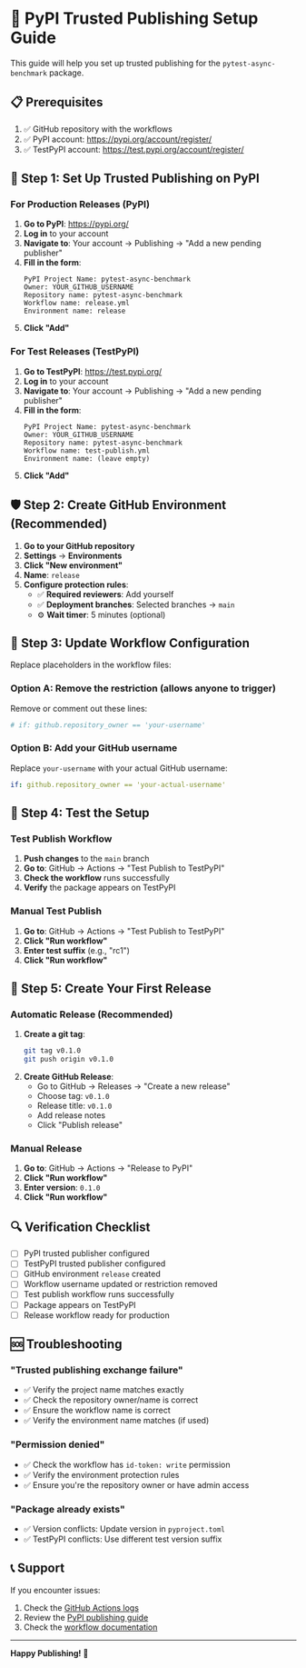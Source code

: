 # 🚀 PyPI Trusted Publishing Setup Guide

This guide will help you set up trusted publishing for the `pytest-async-benchmark` package.

## 📋 Prerequisites

1. ✅ GitHub repository with the workflows
2. ✅ PyPI account: https://pypi.org/account/register/
3. ✅ TestPyPI account: https://test.pypi.org/account/register/

## 🔐 Step 1: Set Up Trusted Publishing on PyPI

### For Production Releases (PyPI)

1. **Go to PyPI**: https://pypi.org/
2. **Log in** to your account
3. **Navigate to**: Your account → Publishing → "Add a new pending publisher"
4. **Fill in the form**:
   ```
   PyPI Project Name: pytest-async-benchmark
   Owner: YOUR_GITHUB_USERNAME
   Repository name: pytest-async-benchmark
   Workflow name: release.yml
   Environment name: release
   ```
5. **Click "Add"**

### For Test Releases (TestPyPI)

1. **Go to TestPyPI**: https://test.pypi.org/
2. **Log in** to your account
3. **Navigate to**: Your account → Publishing → "Add a new pending publisher"
4. **Fill in the form**:
   ```
   PyPI Project Name: pytest-async-benchmark
   Owner: YOUR_GITHUB_USERNAME
   Repository name: pytest-async-benchmark
   Workflow name: test-publish.yml
   Environment name: (leave empty)
   ```
5. **Click "Add"**

## 🛡️ Step 2: Create GitHub Environment (Recommended)

1. **Go to your GitHub repository**
2. **Settings** → **Environments**
3. **Click "New environment"**
4. **Name**: `release`
5. **Configure protection rules**:
   - ✅ **Required reviewers**: Add yourself
   - ✅ **Deployment branches**: Selected branches → `main`
   - ⚙️ **Wait timer**: 5 minutes (optional)

## 🔧 Step 3: Update Workflow Configuration

Replace placeholders in the workflow files:

### Option A: Remove the restriction (allows anyone to trigger)
Remove or comment out these lines:
```yaml
# if: github.repository_owner == 'your-username'
```

### Option B: Add your GitHub username
Replace `your-username` with your actual GitHub username:
```yaml
if: github.repository_owner == 'your-actual-username'
```

## 🧪 Step 4: Test the Setup

### Test Publish Workflow
1. **Push changes** to the `main` branch
2. **Go to**: GitHub → Actions → "Test Publish to TestPyPI"
3. **Check the workflow** runs successfully
4. **Verify** the package appears on TestPyPI

### Manual Test Publish
1. **Go to**: GitHub → Actions → "Test Publish to TestPyPI"
2. **Click "Run workflow"**
3. **Enter test suffix** (e.g., "rc1")
4. **Click "Run workflow"**

## 🚀 Step 5: Create Your First Release

### Automatic Release (Recommended)
1. **Create a git tag**:
   ```bash
   git tag v0.1.0
   git push origin v0.1.0
   ```
2. **Create GitHub Release**:
   - Go to GitHub → Releases → "Create a new release"
   - Choose tag: `v0.1.0`
   - Release title: `v0.1.0`
   - Add release notes
   - Click "Publish release"

### Manual Release
1. **Go to**: GitHub → Actions → "Release to PyPI"
2. **Click "Run workflow"**
3. **Enter version**: `0.1.0`
4. **Click "Run workflow"**

## 🔍 Verification Checklist

- [ ] PyPI trusted publisher configured
- [ ] TestPyPI trusted publisher configured
- [ ] GitHub environment `release` created
- [ ] Workflow username updated or restriction removed
- [ ] Test publish workflow runs successfully
- [ ] Package appears on TestPyPI
- [ ] Release workflow ready for production

## 🆘 Troubleshooting

### "Trusted publishing exchange failure"
- ✅ Verify the project name matches exactly
- ✅ Check the repository owner/name is correct
- ✅ Ensure the workflow name is correct
- ✅ Verify the environment name matches (if used)

### "Permission denied"
- ✅ Check the workflow has `id-token: write` permission
- ✅ Verify the environment protection rules
- ✅ Ensure you're the repository owner or have admin access

### "Package already exists"
- ✅ Version conflicts: Update version in `pyproject.toml`
- ✅ TestPyPI conflicts: Use different test version suffix

## 📞 Support

If you encounter issues:
1. Check the [GitHub Actions logs](../../actions)
2. Review the [PyPI publishing guide](https://docs.pypi.org/trusted-publishing/using-a-publisher/)
3. Check the [workflow documentation](RELEASE_GUIDE.md)

---

**Happy Publishing! 🎉**
